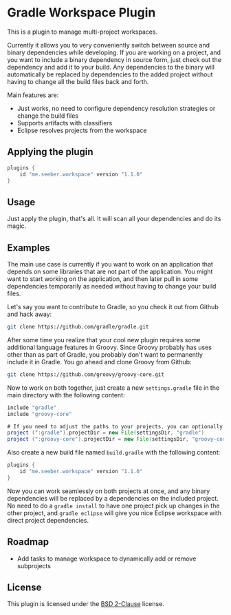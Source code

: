 Gradle Workspace Plugin
=======================

This is a plugin to manage multi-project workspaces.

Currently it allows you to very conveniently switch between source and binary dependencies while developing. If you are working on a project, and you want to include a binary dependency in source form, just check out the dependency and add it to your build. Any dependencies to the binary will automatically be replaced by dependencies to the added project without having to change all the build files back and forth.

Main features are:

* Just works, no need to configure dependency resolution strategies or change the build files
* Supports artifacts with classifiers
* Eclipse resolves projects from the workspace

Applying the plugin
-------------------

```gradle
plugins {
    id "me.seeber.workspace" version "1.1.0"
}
```

Usage
-----

Just apply the plugin, that's all. It will scan all your dependencies and do its magic.

Examples
--------

The main use case is currently if you want to work on an application that depends on some libraries that are not part of the application. You might want to start working on the application, and then later pull in some dependencies temporarily as needed without having to change your build files.

Let's say you want to contribute to Gradle, so you check it out from Github and hack away:

```bash
git clone https://github.com/gradle/gradle.git
```

After some time you realize that your cool new plugin requires some additional language features in Groovy. Since Groovy probably has uses other than as part of Gradle, you probably don't want to permanently include it in Gradle. You go ahead and clone Groovy from Github:

```bash
git clone https://github.com/groovy/groovy-core.git
```

Now to work on both together, just create a new `settings.gradle` file in the main directory with the following content:

```gradle
include "gradle"
include "groovy-core"

# If you need to adjust the paths to your projects, you can optionally do this:
project (":gradle").projectDir = new File(settingsDir, "gradle")
project (":groovy-core").projectDir = new File(settingsDir, "groovy-core")
```

Also create a new build file named `build.gradle` with the following content:

```gradle
plugins {
    id "me.seeber.workspace" version "1.1.0"
}
```

Now you can work seamlessly on both projects at once, and any binary dependencies will be replaced by a dependencies on the included project. No need to do a `gradle install` to have one project pick up changes in the other project, and `gradle eclipse` will give you nice Eclipse workspace with direct project dependencies.

Roadmap
-------

* Add tasks to manage workspace to dynamically add or remove subprojects

License
-------

This plugin is licensed under the [BSD 2-Clause](LICENSE.txt) license.
